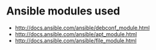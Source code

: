 # Ansible modules used

- http://docs.ansible.com/ansible/debconf_module.html
- http://docs.ansible.com/ansible/apt_module.html
- http://docs.ansible.com/ansible/file_module.html
